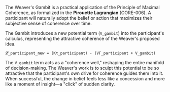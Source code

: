 The Weaver's Gambit is a practical application of the Principle of Maximal Coherence, as formalized in the **Pirouette Lagrangian** (CORE-006). A participant will naturally adopt the belief or action that maximizes their subjective sense of coherence over time.

The Gambit introduces a new potential term (`V_gambit`) into the participant's calculus, representing the attractive coherence of the Weaver's proposed idea.

`𝓛_participant_new = (Kτ_participant) - (VΓ_participant + V_gambit)`

The `V_gambit` term acts as a "coherence well," reshaping the entire manifold of decision-making. The Weaver's work is to sculpt this potential to be so attractive that the participant's own drive for coherence guides them into it. When successful, the change in belief feels less like a concession and more like a moment of insight—a "click" of sudden clarity.